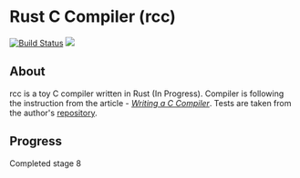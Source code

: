 # Rust C Compiler (rcc)
[![Build Status](https://travis-ci.com/shioyama18/rcc.svg?branch=master)](https://travis-ci.org/shioyama18/rcc)
[![](http://img.shields.io/badge/license-MIT-blue.svg)](./LICENSE)

## About
rcc is a toy C compiler written in Rust (In Progress). Compiler is following the instruction from the article - [*Writing a C Compiler*](https://norasandler.com/archive/).  Tests are taken from the author's [repository](https://github.com/nlsandler/write_a_c_compiler).

## Progress
Completed stage 8
